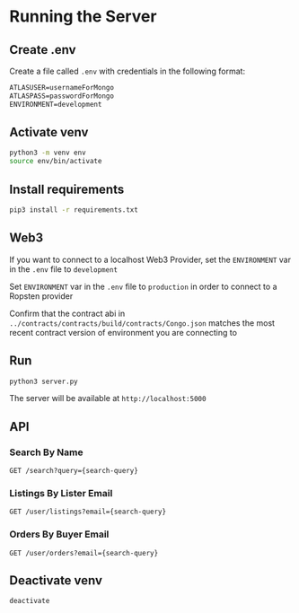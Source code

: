 # Running the Server

## Create .env

Create a file called `.env` with credentials in the following format:

```txt
ATLASUSER=usernameForMongo
ATLASPASS=passwordForMongo
ENVIRONMENT=development
```

## Activate venv

```bash
python3 -m venv env
source env/bin/activate
```

## Install requirements

```bash
pip3 install -r requirements.txt
```

## Web3

If you want to connect to a localhost Web3 Provider, set the `ENVIRONMENT` var in the `.env` file to `development`

Set `ENVIRONMENT` var in the `.env` file to `production` in order to connect to a Ropsten provider

Confirm that the contract abi in `../contracts/contracts/build/contracts/Congo.json` matches the most recent contract version of environment you are connecting to

## Run

```bash
python3 server.py
```

The server will be available at `http://localhost:5000`

## API

### Search By Name

`GET /search?query={search-query}`

### Listings By Lister Email

`GET /user/listings?email={search-query}`

### Orders By Buyer Email

`GET /user/orders?email={search-query}`


## Deactivate venv

```bash
deactivate
```
